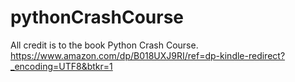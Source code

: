 # pythonCrashCourse
All credit is to the book Python Crash Course.
https://www.amazon.com/dp/B018UXJ9RI/ref=dp-kindle-redirect?_encoding=UTF8&btkr=1
